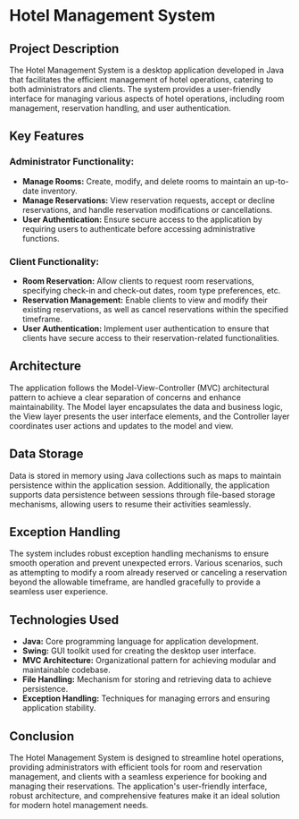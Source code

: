 # Hotel Management System

## Project Description

The Hotel Management System is a desktop application developed in Java that facilitates the efficient management of hotel operations, catering to both administrators and clients. The system provides a user-friendly interface for managing various aspects of hotel operations, including room management, reservation handling, and user authentication.

## Key Features

### Administrator Functionality:

- **Manage Rooms:** Create, modify, and delete rooms to maintain an up-to-date inventory.
- **Manage Reservations:** View reservation requests, accept or decline reservations, and handle reservation modifications or cancellations.
- **User Authentication:** Ensure secure access to the application by requiring users to authenticate before accessing administrative functions.

### Client Functionality:

- **Room Reservation:** Allow clients to request room reservations, specifying check-in and check-out dates, room type preferences, etc.
- **Reservation Management:** Enable clients to view and modify their existing reservations, as well as cancel reservations within the specified timeframe.
- **User Authentication:** Implement user authentication to ensure that clients have secure access to their reservation-related functionalities.

## Architecture

The application follows the Model-View-Controller (MVC) architectural pattern to achieve a clear separation of concerns and enhance maintainability. The Model layer encapsulates the data and business logic, the View layer presents the user interface elements, and the Controller layer coordinates user actions and updates to the model and view.

## Data Storage

Data is stored in memory using Java collections such as maps to maintain persistence within the application session. Additionally, the application supports data persistence between sessions through file-based storage mechanisms, allowing users to resume their activities seamlessly.

## Exception Handling

The system includes robust exception handling mechanisms to ensure smooth operation and prevent unexpected errors. Various scenarios, such as attempting to modify a room already reserved or canceling a reservation beyond the allowable timeframe, are handled gracefully to provide a seamless user experience.

## Technologies Used

- **Java:** Core programming language for application development.
- **Swing:** GUI toolkit used for creating the desktop user interface.
- **MVC Architecture:** Organizational pattern for achieving modular and maintainable codebase.
- **File Handling:** Mechanism for storing and retrieving data to achieve persistence.
- **Exception Handling:** Techniques for managing errors and ensuring application stability.

## Conclusion

The Hotel Management System is designed to streamline hotel operations, providing administrators with efficient tools for room and reservation management, and clients with a seamless experience for booking and managing their reservations. The application's user-friendly interface, robust architecture, and comprehensive features make it an ideal solution for modern hotel management needs.
